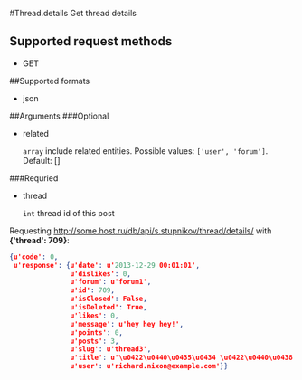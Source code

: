 #Thread.details
Get thread details

## Supported request methods 
* GET

##Supported formats
* json

##Arguments
###Optional
* related

   ```array``` include related entities. Possible values: ```['user', 'forum']```. Default: []


###Requried
* thread

   ```int``` thread id of this post


Requesting http://some.host.ru/db/api/s.stupnikov/thread/details/ with **{'thread': 709}**:
```json
{u'code': 0,
 u'response': {u'date': u'2013-12-29 00:01:01',
               u'dislikes': 0,
               u'forum': u'forum1',
               u'id': 709,
               u'isClosed': False,
               u'isDeleted': True,
               u'likes': 0,
               u'message': u'hey hey hey!',
               u'points': 0,
               u'posts': 3,
               u'slug': u'thread3',
               u'title': u'\u0422\u0440\u0435\u0434 \u0422\u0440\u0438',
               u'user': u'richard.nixon@example.com'}}
```
